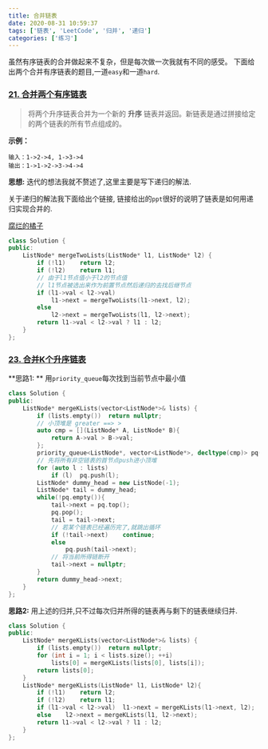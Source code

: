```yaml
---
title: 合并链表
date: 2020-08-31 10:59:37
tags: ['链表', 'LeetCode', '归并', '递归']
categories: ['练习']
---
```

虽然有序链表的合并做起来不复杂，但是每次做一次我就有不同的感受。
下面给出两个合并有序链表的题目,一道`easy`和一道`hard`.
<!--more-->

### [21. 合并两个有序链表](https://leetcode-cn.com/problems/merge-two-sorted-lists/)

> 将两个升序链表合并为一个新的 **升序** 链表并返回。新链表是通过拼接给定的两个链表的所有节点组成的。 

**示例：**

```
输入：1->2->4, 1->3->4
输出：1->1->2->3->4->4
```

**思想:** 迭代的想法我就不赘述了,这里主要是写下递归的解法.

关于递归的解法我下面给出个链接, 链接给出的`ppt`很好的说明了链表是如何用递归实现合并的.

[腐烂的橘子]( https://leetcode-cn.com/problems/merge-two-sorted-lists/solution/yi-kan-jiu-hui-yi-xie-jiu-fei-xiang-jie-di-gui-by-/ )

```C++
class Solution {
public:
    ListNode* mergeTwoLists(ListNode* l1, ListNode* l2) {
        if (!l1)    return l2;
        if (!l2)    return l1;
        // 由于l1节点值小于l2的节点值
        // l1节点被选出来作为前置节点然后递归的去找后继节点 
        if (l1->val < l2->val) 
            l1->next = mergeTwoLists(l1->next, l2);
        else
            l2->next = mergeTwoLists(l1, l2->next);
        return l1->val < l2->val ? l1 : l2;
    }
};
```

### [23. 合并K个升序链表](https://leetcode-cn.com/problems/merge-k-sorted-lists/)
**思路1: ** 用`priority_queue`每次找到当前节点中最小值

```C++
class Solution {
public:
    ListNode* mergeKLists(vector<ListNode*>& lists) {
        if (lists.empty())  return nullptr;
        // 小顶堆是 greater ==> >
        auto cmp = [](ListNode* A, ListNode* B){
            return A->val > B->val;
        };
        priority_queue<ListNode*, vector<ListNode*>, decltype(cmp)> pq(cmp);
        // 先将所有非空链表的首节点push进小顶堆
        for (auto l : lists)
            if (l)  pq.push(l);
        ListNode* dummy_head = new ListNode(-1);
        ListNode* tail = dummy_head;
        while(!pq.empty()){
            tail->next = pq.top();
            pq.pop();
            tail = tail->next;
            // 若某个链表已经遍历完了,就跳出循环
            if (!tail->next)    continue; 
            else
                pq.push(tail->next);
            // 将当前所得链断开
            tail->next = nullptr;
        }
        return dummy_head->next;
    }
};
```

**思路2:** 用上述的归并,只不过每次归并所得的链表再与剩下的链表继续归并.

```C++
class Solution {
public:
    ListNode* mergeKLists(vector<ListNode*>& lists) {
        if (lists.empty())  return nullptr;
        for (int i = 1; i < lists.size(); ++i)
            lists[0] = mergeKLists(lists[0], lists[i]);
        return lists[0];
    }
    ListNode* mergeKLists(ListNode* l1, ListNode* l2){
        if (!l1)    return l2;
        if (!l2)    return l1;
        if (l1->val < l2->val)  l1->next = mergeKLists(l1->next, l2);
        else    l2->next = mergeKLists(l1, l2->next);
        return l1->val < l2->val ? l1 : l2;
    }
};
```

